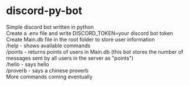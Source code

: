 # discord-py-bot

Simple discord bot written in python <br/>
Create a .env file and write DISCORD_TOKEN=your discord bot token<br/>
Create Main.db file in the root folder to store user information<br/>
/help - shows available commands<br/>
/points - returns points of users in Main.db (this bot stores the number of messages sent by all users in the server as "points")<br/>
/hello - says hello<br/>
/proverb - says a chinese proverb<br/>
More commands coming eventually<br/>
